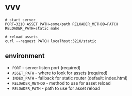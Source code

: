 # vvv

    # start server
    PORT=3210 ASSET_PATH=some/path RELOADER_METHOD=PATCH RELOADER_PATH=static make

    # reload assets
    curl --request PATCH localhost:3210/static

## environment

- `PORT` - server listen port (required)
- `ASSET_PATH` - where to look for assets (required)
- `INDEX_PATH` - fallback for static router (default: index.html)
- `RELOADER_METHOD` - method to use for asset reload
- `RELOADER_PATH` - path to use for asset reload
